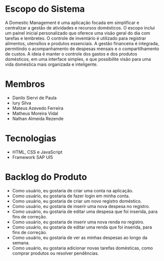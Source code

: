# Escopo do Sistema
A Domestic Management é uma aplicação focada em simplificar e centralizar a gestão de atividades e recursos domésticos. O escopo inclui um painel inicial personalizado que oferece uma visão geral do dia com tarefas e lembretes. O controle de inventário é utilizado para registrar alimentos, utensílios e produtos essenciais. A gestão financeira é integrada, permitindo o acompanhamento de despesas mensais e o compartilhamento de custos. A ideia é manter o controle dos gastos e dos produtos domésticos, em uma interface simples, e que possibilite visão para uma vida doméstica mais organizada e inteligente.

# Membros
- Danilo Siervi de Paula
- Iury Silva
- Mateus Azevedo Ferreira
- Matheus Moreira Vidal
- Nathan Almeida Rezende

# Tecnologias
- HTML, CSS e JavaScript
- Framework SAP UI5

# Backlog do Produto
- Como usuário, eu gostaria de criar uma conta na aplicação.
- Como usuário, eu gostaria de fazer login em minha conta.
- Como usuário, eu gostaria de criar um novo registro doméstico.
- Como usuário, eu gostaria de inserir uma nova despesa no registro.
- Como usuário, eu gostaria de editar uma despesa que foi inserida, para fins de correção.
- Como usuário, eu gostaria de inserir uma nova renda no registro.
- Como usuário, eu gostaria de editar uma renda que foi inserida, para fins de correção.
- Como usuário, eu gostaria de ver as minhas despesas ao longo da semana.
- Como usuário, eu gostaria adicionar novas tarefas domésticas, como comprar produtos ou resolver pendências.
